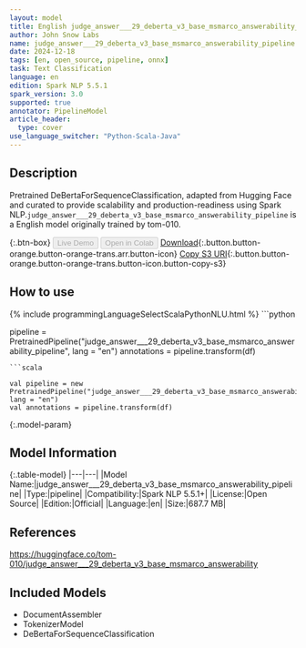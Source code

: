 ```yaml
---
layout: model
title: English judge_answer___29_deberta_v3_base_msmarco_answerability_pipeline pipeline DeBertaForSequenceClassification from tom-010
author: John Snow Labs
name: judge_answer___29_deberta_v3_base_msmarco_answerability_pipeline
date: 2024-12-18
tags: [en, open_source, pipeline, onnx]
task: Text Classification
language: en
edition: Spark NLP 5.5.1
spark_version: 3.0
supported: true
annotator: PipelineModel
article_header:
  type: cover
use_language_switcher: "Python-Scala-Java"
---
```


## Description

Pretrained DeBertaForSequenceClassification, adapted from Hugging Face and curated to provide scalability and production-readiness using Spark NLP.`judge_answer___29_deberta_v3_base_msmarco_answerability_pipeline` is a English model originally trained by tom-010.

{:.btn-box}
<button class="button button-orange" disabled>Live Demo</button>
<button class="button button-orange" disabled>Open in Colab</button>
[Download](https://s3.amazonaws.com/auxdata.johnsnowlabs.com/public/models/judge_answer___29_deberta_v3_base_msmarco_answerability_pipeline_en_5.5.1_3.0_1734561438333.zip){:.button.button-orange.button-orange-trans.arr.button-icon}
[Copy S3 URI](s3://auxdata.johnsnowlabs.com/public/models/judge_answer___29_deberta_v3_base_msmarco_answerability_pipeline_en_5.5.1_3.0_1734561438333.zip){:.button.button-orange.button-orange-trans.button-icon.button-copy-s3}

## How to use



<div class="tabs-box" markdown="1">
{% include programmingLanguageSelectScalaPythonNLU.html %}
```python

pipeline = PretrainedPipeline("judge_answer___29_deberta_v3_base_msmarco_answerability_pipeline", lang = "en")
annotations =  pipeline.transform(df)   

```
```scala

val pipeline = new PretrainedPipeline("judge_answer___29_deberta_v3_base_msmarco_answerability_pipeline", lang = "en")
val annotations = pipeline.transform(df)

```
</div>

{:.model-param}
## Model Information

{:.table-model}
|---|---|
|Model Name:|judge_answer___29_deberta_v3_base_msmarco_answerability_pipeline|
|Type:|pipeline|
|Compatibility:|Spark NLP 5.5.1+|
|License:|Open Source|
|Edition:|Official|
|Language:|en|
|Size:|687.7 MB|

## References

https://huggingface.co/tom-010/judge_answer___29_deberta_v3_base_msmarco_answerability

## Included Models

- DocumentAssembler
- TokenizerModel
- DeBertaForSequenceClassification